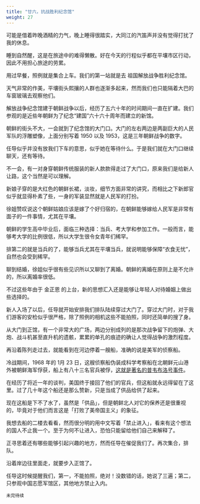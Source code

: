 ```yaml
---
title: "廿六，抗战胜利纪念馆"
weight: 27
---
```

可能是借着昨晚酒精的力气，晚上睡得很踏实，大同江的汽笛声并没有觉得打扰了我的休息。

睡到自然醒，这是在旅途中的难得懒散。好在今天的行程似乎都在平壤市区行动，因此不用担心旅途的劳累。

用过早餐，照例就是集合上车。我们的第一站就是去 祖国解放战争胜利纪念馆。

天气非常的作美，平壤街头熙攘的人群也逐渐多起来，然而我们也只能隔着大巴的车窗玻璃去观察他们。

解放战争纪念馆建于朝鲜战争以后，经历了五六十年的时间期间一直在扩建。我们参观的是近些年朝鲜为了纪念“建国”六十六十周年而建立的新馆。

朝鲜的街头不大，一会就到了纪念馆的大门口。大门的左右两边是两副巨大的人民军队的浮雕塑像，上面分别写着 1950 以及 1953，这是三年朝鲜战争的数字。

任导似乎并没有放我们下车的意思，似乎她在等待什么。于是我们就在大门口继续聊天，还有等待。

不一会，有一对身穿朝鲜传统服装的新人款款得走过了大门口，原来我们是给新人让路，这个当然是可以理解。

新娘子穿的是大红色的朝鲜长裙，淡妆，细节方面非常的讲究，而相比之下新郎官似乎就显得朴素了些，一身的军装显然就是人民军的打扮。

徐姐赞叹说这个朝鲜姑娘应该是嫁了个好归宿的，在朝鲜能够嫁给人民军是非常有面子的一件事情，尤其在平壤。

朝鲜的学生高中毕业后，面临三种选择：当兵、考大学和参加工作。一般而言，能够考大学的比例很低，所以大学生很令女青年们稀罕。

排第二的就是当兵的了，能够当兵尤其在平壤当兵，就说明能够保障“衣食无忧”，自然也会受到稀罕。

聊到结婚，徐姐似乎很有些见识所以又聊到了离婚。朝鲜的离婚在原则上是不允许的，所以离婚率很低。

不过这些年由于 金正恩 的上台，新的思想汇入还是能够让年轻人对待婚姻上做出些选择的。

新人入场了以后，任导就开始安排我们排队陆续穿过大门了。穿过大门时，对于我们游客的安检似乎很严格，除了照例的相机这些不能拍照，同时还简单的搜了身。

从大门到正馆，有一个非常大的广场，两边分别成列的是那次战争留下的炮弹、大炮、战斗机甚至直升机的遗骸，累累的单孔的痕迹的确让人觉得战争的激烈程度。

再沿着陈列走过去，就能看到在河边停着一艘船，准确的说是美军的侦察船。

冷战期间，1968 年的 1月 23 日，这艘侦察船伪装成科学考察船在北朝鲜元山港外被朝鲜海军俘获，船上有八十三名官兵被俘，[这就是著名的普韦布洛号事件](https://zh.wikipedia.org/wiki/%E6%99%AE%E9%9F%8B%E5%B8%83%E6%B4%9B%E8%99%9F%E9%80%9A%E7%94%A8%E7%92%B0%E5%A2%83%E7%A0%94%E7%A9%B6%E8%89%A6)。

在经历了将近一年的谈判，美国终于接回了他们的官兵，但这船就永远得留在了这里。过了几十年这个船还是那么赞新，只是当成了供品给供了起来。

现在这船是下不了水了，虽然是「供品」，但是朝鲜北人对它的保养还是很重视的，毕竟对于他们而言这是「打败了美帝国主义」的象征。

我想去船的二楼去看看，然而很分明的用中文写着「禁止进入」，看来有这个想法的国人不止我一个。至于为何不让进入，恐怕只能留给他们自己来解释了。

正寻思着还有哪些能够引起兴趣的地方，然而任导在催促我们了。再次集合，排队。

沿着岸边往里面走，就要步入正馆了。

任导这时候提醒我们，第一，不能拍照，绝对！没数错的话，她说了三遍；第二，只参观中国志愿军馆区，其他地方禁止入内。

`未完待续`



